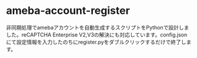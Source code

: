# ameba-account-register
非同期処理でamebaアカウントを自動生成するスクリプトをPythonで設計しました。reCAPTCHA Enterprise V2,V3の解決にも対応しています。config.jsonにて設定情報を入力したのちにregister.pyをダブルクリックするだけで終了します。
